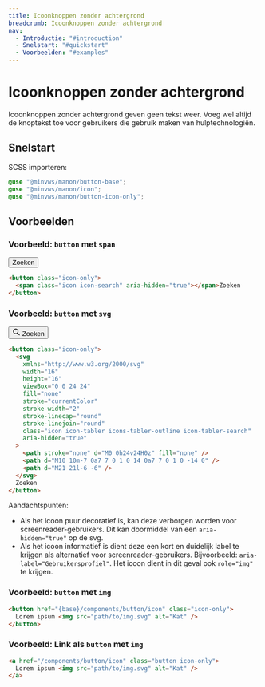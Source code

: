 ```yaml
---
title: Icoonknoppen zonder achtergrond
breadcrumb: Icoonknoppen zonder achtergrond
nav:
  - Introductie: "#introduction"
  - Snelstart: "#quickstart"
  - Voorbeelden: "#examples"
---
```


<h1 id="introduction">Icoonknoppen zonder achtergrond</h1>

Icoonknoppen zonder achtergrond geven geen tekst weer. Voeg wel altijd de
knoptekst toe voor gebruikers die gebruik maken van hulptechnologiën.

<h2 id="quick-start">Snelstart</h2>

SCSS importeren:

```scss
@use "@minvws/manon/button-base";
@use "@minvws/manon/icon";
@use "@minvws/manon/button-icon-only";
```

<h2 id="examples">Voorbeelden</h2>

### Voorbeeld: `button` met `span`

<button class="icon-only">
  <span class="icon icon-search" aria-hidden="true"></span>Zoeken
</button>

```html
<button class="icon-only">
  <span class="icon icon-search" aria-hidden="true"></span>Zoeken
</button>
```

### Voorbeeld: `button` met `svg`

<button class="icon-only">
  <svg
    xmlns="http://www.w3.org/2000/svg"
    width="16"
    height="16"
    viewBox="0 0 24 24"
    fill="none"
    stroke="currentColor"
    stroke-width="2"
    stroke-linecap="round"
    stroke-linejoin="round"
    class="icon icon-tabler icons-tabler-outline icon-tabler-search"
    aria-hidden="true"
    ><path stroke="none" d="M0 0h24v24H0z" fill="none" /><path
      d="M10 10m-7 0a7 7 0 1 0 14 0a7 7 0 1 0 -14 0"
    /><path d="M21 21l-6 -6" /></svg
  >
  Zoeken
</button>

```html
<button class="icon-only">
  <svg
    xmlns="http://www.w3.org/2000/svg"
    width="16"
    height="16"
    viewBox="0 0 24 24"
    fill="none"
    stroke="currentColor"
    stroke-width="2"
    stroke-linecap="round"
    stroke-linejoin="round"
    class="icon icon-tabler icons-tabler-outline icon-tabler-search"
    aria-hidden="true"
  >
    <path stroke="none" d="M0 0h24v24H0z" fill="none" />
    <path d="M10 10m-7 0a7 7 0 1 0 14 0a7 7 0 1 0 -14 0" />
    <path d="M21 21l-6 -6" />
  </svg>
  Zoeken
</button>
```

<div class="explanation">
  <span>Aandachtspunten:</span>
  <ul>
    <li>
      Als het icoon puur decoratief is, kan deze verborgen worden voor
      screenreader-gebruikers. Dit kan doormiddel van een <code>aria-hidden="true"</code> op de
      svg.
    </li>
    <li>
      Als het icoon informatief is dient deze een kort en duidelijk label te krijgen als
      alternatief voor screenreader-gebruikers. Bijvoorbeeld:
      <code>aria-label="Gebruikersprofiel"</code>. Het icoon dient in dit geval ook
      <code>role="img"</code> te krijgen.
    </li>
  </ul>
</div>

### Voorbeeld: `button` met `img`

<!-- <button class="icon-only"> -->
<!--   Lorem ipsum <img src="/img/cat.svg" alt="Kat" /> -->
<!-- </button> -->

```html
<button href="{base}/components/button/icon" class="icon-only">
  Lorem ipsum <img src="path/to/img.svg" alt="Kat" />
</button>
```

### Voorbeeld: Link als `button` met `img`

<!-- <a href="/components/button/icon" class="button icon-only"> -->
<!--   Lorem ipsum <img src="" alt="Kat" /> -->
<!-- </a> -->

```html
<a href="/components/button/icon" class="button icon-only">
  Lorem ipsum <img src="path/to/img.svg" alt="Kat" />
</a>
```
